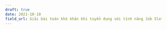 ```yaml
---
draft: true
date: 2021-10-10
field_url: Giải bài toán khó khăn khi tuyển dụng với tính năng Job Slot của LinkedIn
---
```

